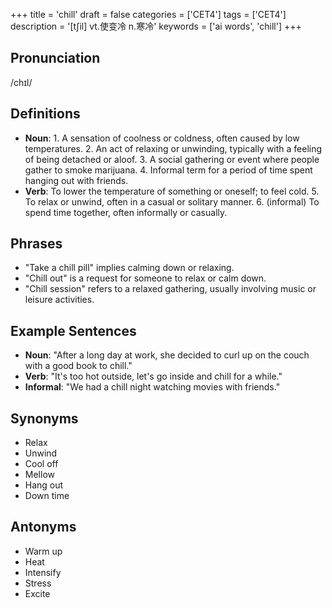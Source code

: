 +++
title = 'chill'
draft = false
categories = ['CET4']
tags = ['CET4']
description = '[t∫il] vt.使变冷 n.寒冷'
keywords = ['ai words', 'chill']
+++

## Pronunciation
/chɪl/

## Definitions
- **Noun**: 1. A sensation of coolness or coldness, often caused by low temperatures. 2. An act of relaxing or unwinding, typically with a feeling of being detached or aloof. 3. A social gathering or event where people gather to smoke marijuana. 4. Informal term for a period of time spent hanging out with friends.
- **Verb**: To lower the temperature of something or oneself; to feel cold. 5. To relax or unwind, often in a casual or solitary manner. 6. (informal) To spend time together, often informally or casually.

## Phrases
- "Take a chill pill" implies calming down or relaxing.
- "Chill out" is a request for someone to relax or calm down.
- "Chill session" refers to a relaxed gathering, usually involving music or leisure activities.

## Example Sentences
- **Noun**: "After a long day at work, she decided to curl up on the couch with a good book to chill."
- **Verb**: "It's too hot outside, let's go inside and chill for a while."
- **Informal**: "We had a chill night watching movies with friends."

## Synonyms
- Relax
- Unwind
- Cool off
- Mellow
- Hang out
- Down time

## Antonyms
- Warm up
- Heat
- Intensify
- Stress
- Excite
